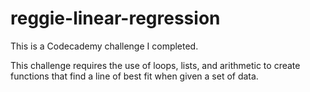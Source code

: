 # reggie-linear-regression
This is a Codecademy challenge I completed.

This challenge requires the use of loops, lists, and arithmetic to create functions that find a line of best fit when given a set of data.
